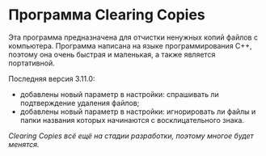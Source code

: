 # Программа Clearing Copies
Эта программа предназначена для отчистки ненужных копий файлов с компьютера.
Программа написана на языке программирования C++, поэтому она очень быстрая и маленькая, а также является портативной.

Последняя версия 3.11.0:
 - добавлены новый параметр в настройки: спрашивать ли подтверждение удаления файлов;
 - добавлены новый параметр в настройки: игнорировать ли файлы и папки названия которых начинаются с восклицательного знака.

*Сlearing Copies всё ещё на стадии разработки, поэтому многое будет менятся.*
